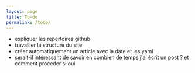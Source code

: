 ```yaml
---
layout: page
title: To-do
permalink: /todo/
---
```


* expliquer les repertoires github
* travailler la structure du site
* créer automatiquement un article avec la date et les yaml
* serait-il intéressant de savoir en combien de temps j'ai écrit un
  post ? et comment procéder si oui
